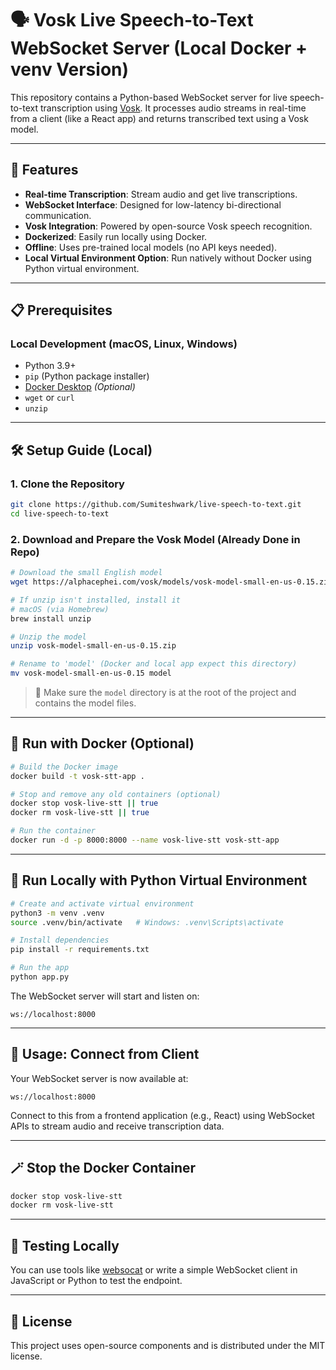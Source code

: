 # 🗣️ Vosk Live Speech-to-Text WebSocket Server (Local Docker + venv Version)

This repository contains a Python-based WebSocket server for live speech-to-text transcription using [Vosk](https://alphacephei.com/vosk/). It processes audio streams in real-time from a client (like a React app) and returns transcribed text using a Vosk model.

---

## 🚀 Features

* **Real-time Transcription**: Stream audio and get live transcriptions.
* **WebSocket Interface**: Designed for low-latency bi-directional communication.
* **Vosk Integration**: Powered by open-source Vosk speech recognition.
* **Dockerized**: Easily run locally using Docker.
* **Offline**: Uses pre-trained local models (no API keys needed).
* **Local Virtual Environment Option**: Run natively without Docker using Python virtual environment.

---

## 📋 Prerequisites

### Local Development (macOS, Linux, Windows)

* Python 3.9+
* `pip` (Python package installer)
* [Docker Desktop](https://www.docker.com/products/docker-desktop/) *(Optional)*
* `wget` or `curl`
* `unzip`

---

## 🛠️ Setup Guide (Local)

### 1. Clone the Repository

```bash
git clone https://github.com/Sumiteshwark/live-speech-to-text.git
cd live-speech-to-text
```

### 2. Download and Prepare the Vosk Model (Already Done in Repo)

```bash
# Download the small English model
wget https://alphacephei.com/vosk/models/vosk-model-small-en-us-0.15.zip

# If unzip isn't installed, install it
# macOS (via Homebrew)
brew install unzip

# Unzip the model
unzip vosk-model-small-en-us-0.15.zip

# Rename to 'model' (Docker and local app expect this directory)
mv vosk-model-small-en-us-0.15 model
```

> 📁 Make sure the `model` directory is at the root of the project and contains the model files.

---

## 🐳 Run with Docker (Optional)

```bash
# Build the Docker image
docker build -t vosk-stt-app .

# Stop and remove any old containers (optional)
docker stop vosk-live-stt || true
docker rm vosk-live-stt || true

# Run the container
docker run -d -p 8000:8000 --name vosk-live-stt vosk-stt-app
```

---

## 🐍 Run Locally with Python Virtual Environment

```bash
# Create and activate virtual environment
python3 -m venv .venv
source .venv/bin/activate   # Windows: .venv\Scripts\activate

# Install dependencies
pip install -r requirements.txt

# Run the app
python app.py
```

The WebSocket server will start and listen on:

```
ws://localhost:8000
```

---

## 🔌 Usage: Connect from Client

Your WebSocket server is now available at:

```
ws://localhost:8000
```

Connect to this from a frontend application (e.g., React) using WebSocket APIs to stream audio and receive transcription data.

---

## 🪄 Stop the Docker Container

```bash
docker stop vosk-live-stt
docker rm vosk-live-stt
```

---

## 🧪 Testing Locally

You can use tools like [websocat](https://github.com/vi/websocat) or write a simple WebSocket client in JavaScript or Python to test the endpoint.

---

## 📜 License

This project uses open-source components and is distributed under the MIT license.
